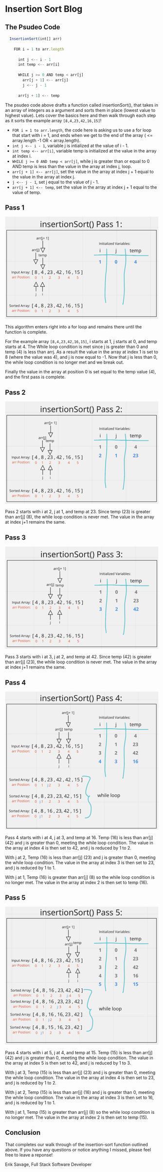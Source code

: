 # Insertion Sort Blog

## The Psudeo Code
```js
  InsertionSort(int[] arr)

    FOR i = 1 to arr.length

      int j <-- i - 1
      int temp <-- arr[i]

      WHILE j >= 0 AND temp < arr[j]
        arr[j + 1] <-- arr[j]
        j <-- j - 1

      arr[j + 1] <-- temp
```

The psudeo code above drafts a function called insertionSort(), that takes in an array of integers as a argument and sorts them in place (lowest value to highest value). Lets cover the basics here and then walk through each step as it sorts the example array `[8,4,23,42,16,15]`!

- `FOR i = 1 to arr.length`, the code here is asking us to use a for loop that start with i = 1, and ends when we get to the end of the array ( <= array.length -1 OR < array.length).
- `int j <-- i - 1`, variable j is intialized at the value of i - 1.
- `int temp <-- arr[i]`, variable temp is initialized at the value in the array at index i.
- `WHILE j >= 0 AND temp < arr[j]`, while j is greater than or equal to 0 AND temp is less than the value in the array at index j, loop.
- `arr[j + 1] <-- arr[j]`, set the value in the array at index j + 1 equal to the value in the array at index j.
- `j <-- j - 1`, set j equal to the value of j - 1.
- `arr[j + 1] <-- temp`, set the value in the array at index j + 1 equal to the value of temp.

## Pass 1
![insertion sort pass 1](./insertion-sort-pass1.png)

This algorithm enters right into a for loop and remains there until the function is complete.

For the example array `[8,4,23,42,16,15]`, i starts at 1, j starts at 0, and temp starts at 4. The While loop condition is met since j is greater than 0 and temp (4) is less than arr[j](8). As a result the value in the array at index 1 is set to 8 (where the value was 4), and j is now equal to -1. Now that j is less than 0, the while loop condition is no longer met and we break out. 

Finally the value in the array at position 0 is set equal to the temp value (4), and the first pass is complete.


## Pass 2
![insertion sort pass 2](./insertion-sort-pass2.png)

Pass 2 starts with i at 2, j at 1, and temp at 23. Since temp (23) is greater than arr[j] (8), the while loop condition is never met. The value in the array at index j+1 remains the same.

## Pass 3
![insertion sort pass 3](./insertion-sort-pass3.png)

Pass 3 starts with i at 3, j at 2, and temp at 42. Since temp (42) is greater than arr[j] (23), the while loop condition is never met. The value in the array at index j+1 remains the same.

## Pass 4
![insertion sort pass 4](./insertion-sort-pass4.png)

Pass 4 starts with i at 4, j at 3, and temp at 16. Temp (16) is less than arr[j] (42) and j is greater than 0, meeting the while loop condition. The value in the array at index 4 is then set to 42, and j is reduced by 1 to 2.

With j at 2, Temp (16) is less than arr[j] (23) and j is greater than 0, meeting the while loop condition. The value in the array at index 3 is then set to 23, and j is reduced by 1 to 1.

With j at 1, Temp (16) is greater than arr[j] (8) so the while loop condition is no longer met. The value in the array at index 2 is then set to temp (16).

## Pass 5
![insertion sort pass 5](./insertion-sort-pass5.png)

Pass 4 starts with i at 5, j at 4, and temp at 15. Temp (15) is less than arr[j] (42) and j is greater than 0, meeting the while loop condition. The value in the array at index 5 is then set to 42, and j is reduced by 1 to 3.

With j at 3, Temp (15) is less than arr[j] (23) and j is greater than 0, meeting the while loop condition. The value in the array at index 4 is then set to 23, and j is reduced by 1 to 2.

With j at 2, Temp (15) is less than arr[j] (16) and j is greater than 0, meeting the while loop condition. The value in the array at index 3 is then set to 16, and j is reduced by 1 to 1.

With j at 1, Temp (15) is greater than arr[j] (8) so the while loop condition is no longer met. The value in the array at index 2 is then set to temp (15).

## Conclusion

That completes our walk through of the insertion-sort function outlined above. If you have any questions or notice anything I missed, please feel free to leave a reponse!

Erik Savage, Full Stack Software Developer